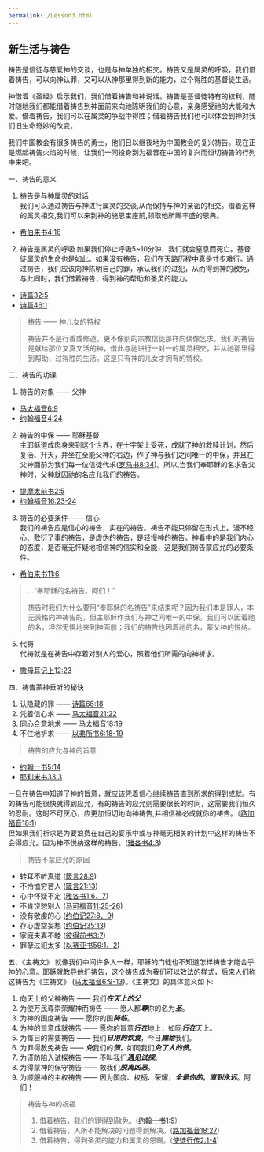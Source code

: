 ```yaml
---
permalink: /Lesson3.html
---
```

<h2>新生活与祷告</h2>

祷告是信徒与慈爱神的交谈，也是与神单独的相交。祷告又是属灵的呼吸，我们借着祷告，可以向神认罪，又可以从神那里得到新的能力，过个得胜的基督徒生活。

神借着《圣经》启示我们，我们借着祷告和神说话。祷告是基督徒特有的权利，随时随地我们都能借着祷告到神面前来向祂陈明我们的心意，亲身感受祂的大能和大爱。借着祷告，我们可以在属灵的争战中得胜；借着祷告我们也可以体会到神对我们旧生命奇妙的改变。

我们中国教会有很多祷告的勇士，他们日以继夜地为中国教会的复兴祷告。现在正是燃起祷告火焰的时候，让我们一同投身到为福音在中国的复兴而恒切祷告的行列中来吧。

一、祷告的意义

1. 祷告是与神属灵的对话  
我们可以通过祷告与神进行属灵的交谈,从而保持与神的亲密的相交。借着这样的属灵相交,我们可以来到神的施恩宝座前,领取他所赐丰盛的恩典。  
+ [希伯来书4:16](https://www.biblegateway.com/passage/?search=希伯来书4:16&version=CUVMPS)

2. 祷告是属灵的呼吸
如果我们停止呼吸5~10分钟，我们就会窒息而死亡。基督徒属灵的生命也是如此。如果没有祷告，我们在天路历程中真是寸步难行。通过祷告，我们应该向神陈明自己的罪，承认我们的过犯，从而得到神的赦免，与此同时，我们借着祷告，得到神的帮助和圣灵的能力。  
+ [诗篇32:5](https://www.biblegateway.com/passage/?search=诗篇32:5&version=CUVMPS)
+ [诗篇46:1](https://www.biblegateway.com/passage/?search=诗篇46:1&version=CUVMPS)

>祷告 —— 神儿女的特权  
>  
>祷告并不是行善或修道，更不像别的宗教信徒那样向偶像乞求。我们的祷告是献给那位又真又活的神，借此与祂进行一对一的属灵相交，并从祂那里得到帮助，过得胜的生活。这是只有神的儿女才拥有的特权。

二、祷告的功课

1. 祷告的对象 —— 父神  
+ [马太福音6:9](https://www.biblegateway.com/passage/?search=马太福音6:9&version=CUVMPS)
+ [约翰福音4:24](https://www.biblegateway.com/passage/?search=约翰福音4:24&version=CUVMPS)

2. 祷告的中保 —— 耶稣基督  
主耶稣道成肉身来到这个世界，在十字架上受死，成就了神的救赎计划，然后复活、升天，并坐在全能父神的右边，作了神与我们之间唯一的中保，并且在父神面前为我们每一位信徒代求([罗马书8:34](https://www.biblegateway.com/passage/?search=罗马书8:34&version=CUVMPS))。所以,当我们奉耶稣的名求告父神时，父神就因祂的名应允我们的祷告。  
+ [提摩太前书2:5](https://www.biblegateway.com/passage/?search=提摩太前书2:5&version=CUVMPS)
+ [约翰福音16:23-24](https://www.biblegateway.com/passage/?search=约翰福音16:23-24&version=CUVMPS)

3. 祷告的必要条件 —— 信心  
我们的祷告应是信心的祷告，实在的祷告。祷告不能只停留在形式上。漫不经心、敷衍了事的祷告，是虚伪的祷告，是轻慢神的祷告。神看中的是我们内心的态度，是否毫无怀疑地相信神的信实和全能，这是我们祷告蒙应允的必要条件。  
+ [希伯来书11:6](https://www.biblegateway.com/passage/?search=希伯来书11:6&version=CUVMPS)

>...“奉耶稣的名祷告。阿们！”  
>
>祷告时我们为什么要用“奉耶稣的名祷告”来结束呢？因为我们本是罪人，本无资格向神祷告的，但主耶稣作我们与神之间唯一的中保，我们可以因着祂的名，坦然无惧地来到神面前；我们的祷告也因着祂的名，蒙父神的悦纳。

5. 代祷  
代祷就是在祷告中存着对别人的爱心，照着他们所需的向神祈求。
+ [撒母耳记上12:23](https://www.biblegateway.com/passage/?search=撒母耳记上12:23&version=CUVMPS)

四、祷告蒙神垂听的秘诀

1. 认隐藏的罪 —— [诗篇66:18](https://www.biblegateway.com/passage/?search=诗篇66:18&version=CUVMPS)
2. 凭着信心求 —— [马太福音21:22](https://www.biblegateway.com/passage/?search=马太福音21:22&version=CUVMPS)
3. 同心合意地求 —— [马太福音18:19](https://www.biblegateway.com/passage/?search=马太福音18:19&version=CUVMPS)
4. 不住地祈求 —— [以弗所书6:18-19](https://www.biblegateway.com/passage/?search=以弗所书6:18-19&version=CUVMPS)

>祷告的应允与神的旨意  
+ [约翰一书5:14](https://www.biblegateway.com/passage/?search=约翰一书5:14&version=CUVMPS)
+ [耶利米书33:3](https://www.biblegateway.com/passage/?search=耶利米书33:3&version=CUVMPS)  

一旦在祷告中知道了神的旨意，就应该凭着信心继续祷告直到所求的得到成就。有的祷告可能很快就得到应允，有的祷告的应允则需要很长的时间，这需要我们恒久的忍耐。这时不可灰心，应更加恒切地向神祷告,并相信神必成就你的祷告。（[路加福音18:1](https://www.biblegateway.com/passage/?search=路加福音18:1&version=CUVMPS)）  
但如果我们祈求是为要浪费在自己的宴乐中或与神毫无相关的计划中这样的祷告不会得应允。因为神不悦纳这样的祷告。([雅各书4:3](https://www.biblegateway.com/passage/?search=雅各书4:3&version=CUVMPS))

>祷告不蒙应允的原因
+ 转耳不听真道 ([箴言28:9](https://www.biblegateway.com/passage/?search=箴言28:9&version=CUVMPS))
+ 不怜恤穷苦人 ([箴言21:13](https://www.biblegateway.com/passage/?search=箴言21:13&version=CUVMPS))
+ 心中怀疑不定 ([雅各书1:6、7](https://www.biblegateway.com/passage/?search=雅各书1:6-7&version=CUVMPS))
+ 不肯饶恕别人 ([马可福音11:25-26](https://www.biblegateway.com/passage/?search=马可福音11:25-26&version=CUVMPS))
+ 没有敬虔的心 ([约伯记27:8、9](https://www.biblegateway.com/passage/?search=约伯记27:8-9&version=CUVMPS))
+ 存心虚空妄想 ([约伯记35:13](https://www.biblegateway.com/passage/?search=约伯记35:13&version=CUVMPS))
+ 家庭夫妻不睦 ([彼得前书3:7](https://www.biblegateway.com/passage/?search=彼得前书3:7&version=CUVMPS))
+ 罪孽过犯太多 ([以赛亚书59:1、2](https://www.biblegateway.com/passage/?search=以赛亚书59:1-2&version=CUVMPS))

五、《主祷文》
就像我们中间许多人一样，耶稣的门徒也不知道怎样祷告才能合乎神的心意。耶稣就教导他们祷告，这个祷告成为我们可以效法的样式，后来人们称这祷告为《主祷文》 ([马太福音6:9-13](https://www.biblegateway.com/passage/?search=马太福音6:9-13&version=CUVMPS))。《主祷文》的具体意义如下:

1. 向天上的父神祷告 —— 我们***在天上的父***
2. 为使万民尊崇荣耀神而祷告 —— 愿人都***尊***你的名为***圣***。
3. 为神的国度祷告 —— 愿你的国***降临***。
4. 为神的旨意成就祷告 —— 愿你的旨意***行在***地上，如同***行在***天上。
5. 为每日的需要祷告 —— 我们***日用的饮食***，今日***赐给***我们。
6. 为罪得赦免祷告 —— ***免***我们的***债***，如同我们***免了人的债***。
7. 为谨防陷入试探祷告 —— 不叫我们***遇见试探***。
8. 为得蒙神的保守祷告 —— 救我们***脱离凶恶***。
9. 为顺服神的主权祷告 —— 因为国度、权柄、荣耀，***全是你的***，***直到永远***。阿们！

>祷告与神的祝福  
>1. 借着祷告，我们的罪得到赦免。([约翰一书1:9](https://www.biblegateway.com/passage/?search=约翰一书1:9&version=CUVMPS))  
>2. 借着祷告，人所不能解决的问题得到解决。([路加福音18:27](https://www.biblegateway.com/passage/?search=路加福音18:27&version=CUVMPS))  
>3. 借着祷告，得到圣灵的能力和属灵的恩赐。([使徒行传2:1-4](https://www.biblegateway.com/passage/?search=使徒行传2:1-4&version=CUVMPS))
